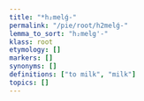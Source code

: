 ```yaml
---
title: "*h₂melǵ-"
permalink: "/pie/root/h2melǵ-"
lemma_to_sort: "h₂melg'-"
klass: root
etymology: []
markers: []
synonyms: []
definitions: ["to milk", "milk"]
topics: []
---
```

